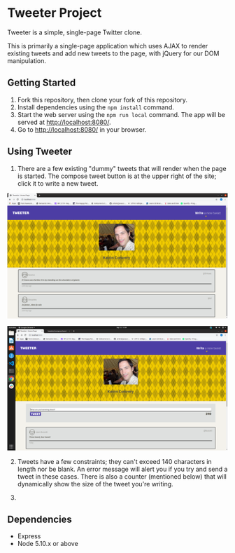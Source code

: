 # Tweeter Project

Tweeter is a simple, single-page Twitter clone.

This is primarily a single-page application which uses AJAX to render existing tweets and add
new tweets to the page, with jQuery for our DOM manipulation.

## Getting Started

1. Fork this repository, then clone your fork of this repository.
2. Install dependencies using the `npm install` command.
3. Start the web server using the `npm run local` command. The app will be served at <http://localhost:8080/>.
4. Go to <http://localhost:8080/> in your browser.

## Using Tweeter

1. There are a few existing "dummy" tweets that will render when the page is started. The compose tweet button is at the upper right of the site; click it to write a new tweet.

!["Page when initially loaded."](https://github.com/kevinconvery/tweeter/blob/master/public/docs/initial-site-state.png)

!["Page when compose tweet button clicked to reveal form"](https://github.com/kevinconvery/tweeter/blob/master/public/docs/compose-tweet-shown.png)

2. Tweets have a few constraints; they can't exceed 140 characters in length nor be blank. An error message will alert you if you try and send a tweet in these cases. There is also a counter (mentioned below) that will dynamically show the size of the tweet you're writing.



3. 

## Dependencies

- Express
- Node 5.10.x or above
